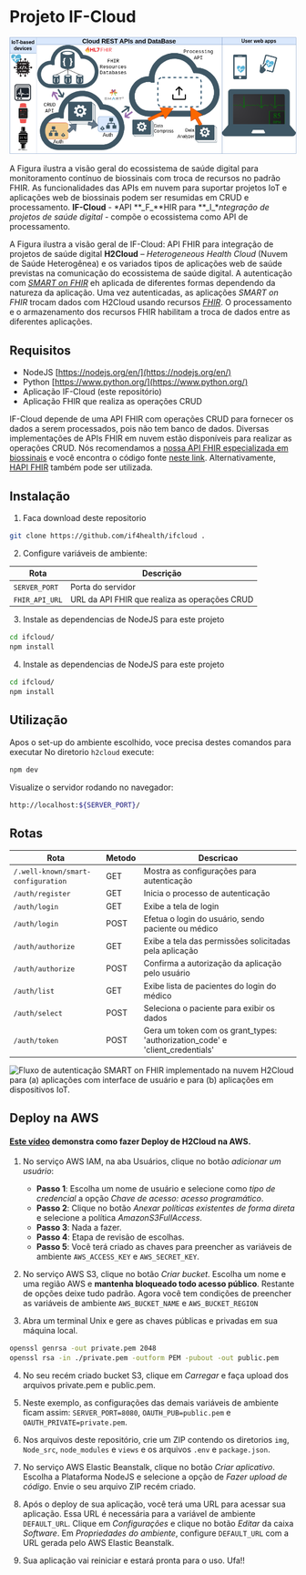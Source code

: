 # Projeto IF-Cloud
  
![H2Cloud – Heterogeneous Health Cloud (Nuvem de Saúde Heterogênea)](./img/ifcloud-paper-CBIS2024.png)

A Figura ilustra a visão  geral do ecossistema de saúde digital para monitoramento contínuo de biossinais com troca de recursos no padrão FHIR. As funcionalidades das APIs em nuvem para suportar projetos IoT e aplicações web de biossinais podem ser resumidas em CRUD e processamento. **IF-Cloud** - *API **\_F\_**HIR para **\_I\_**ntegração de projetos de saúde digital* - compõe o ecossistema como API de processamento.

A Figura ilustra a visão geral de IF-Cloud: API FHIR para integração de projetos de saúde digital **H2Cloud**  – *Heterogeneous Health Cloud* (Nuvem de Saúde Heterogênea) e os variados tipos de aplicações web de saúde previstas na comunicação do ecossistema  de saúde digital. 
A autenticação com [*SMART on FHIR*](https://hl7.org/fhir/smart-app-launch/) eh aplicada de diferentes formas dependendo da natureza da aplicação. Uma vez autenticadas, as aplicações *SMART on FHIR* trocam dados com H2Cloud usando recursos [*FHIR*](https://hl7.org/fhir/). O processamento e o armazenamento dos recursos FHIR habilitam a troca de dados entre as diferentes aplicações.

## Requisitos
- NodeJS [https://nodejs.org/en/](https://nodejs.org/en/)
- Python [https://www.python.org/](https://www.python.org/)
- Aplicação IF-Cloud (este repositório)
- Aplicação FHIR que realiza as operações CRUD

IF-Cloud depende de uma API FHIR com operações CRUD para fornecer os dados a serem processados, pois não tem banco de dados. Diversas implementações de APIs FHIR em nuvem estão disponíveis para realizar as operações CRUD.
Nós recomendamos a [nossa API FHIR especializada em biossinais](https://biosignalinfhir.if4health.com.br/api-docs/) e você encontra o código fonte [neste link](https://github.com/if4health/FASS-ECG). Alternativamente, [HAPI FHIR](https://hapi.fhir.org/baseR4/swagger-ui/) também pode ser utilizada.


## Instalação
1. Faca download deste repositorio
```sh
git clone https://github.com/if4health/ifcloud .
```
2. Configure variáveis de ambiente:

| Rota | Descrição |
|------|-----------|
| `SERVER_PORT` | Porta do servidor |
| `FHIR_API_URL` | URL da API FHIR que realiza as operações CRUD |


3. Instale as dependencias de NodeJS para este projeto 
```sh
cd ifcloud/
npm install
```

4. Instale as dependencias de NodeJS para este projeto 
```sh
cd ifcloud/
npm install
```


## Utilização
Apos o set-up do ambiente escolhido, voce precisa destes comandos para executar
No diretorio `h2cloud` execute:
```sh
npm dev
```
Visualize o servidor rodando no navegador:
```sh
http://localhost:${SERVER_PORT}/
```


## Rotas
| Rota               | Metodo | Descricao                                                                                                  |
|--------------------|--------|------------------------------------------------------------------------------------------------------------|
| `/.well-known/smart-configuration` | GET | Mostra as configurações para autenticação |
| `/auth/register` | GET | Inicia o processo de autenticação |
| `/auth/login` | GET | Exibe a tela de login |
| `/auth/login` | POST | Efetua o login do usuário, sendo paciente ou médico |
| `/auth/authorize` | GET | Exibe a tela das permissões solicitadas pela aplicação |
| `/auth/authorize` | POST | Confirma a autorização da aplicação pelo usuário |
| `/auth/list` | GET | Exibe lista de pacientes do login do médico |
| `/auth/select` | POST | Seleciona o paciente para exibir os dados |
| `/auth/token` | POST | Gera um token com os grant_types: 'authorization_code' e 'client_credentials' |


![Fluxo de autenticação SMART on FHIR implementado na nuvem H2Cloud para (a) aplicações com interface de usuário e para (b) aplicações em dispositivos IoT.](./img/H2Cloud-flows.png)


## Deploy na AWS
#### [Este vídeo](https://www.youtube.com/watch?v=Mb1zueb-s5k) demonstra como fazer Deploy de H2Cloud na AWS.

1. No serviço AWS IAM, na aba Usuários, clique no botão *adicionar um usuário*:
	- **Passo 1**: Escolha um nome de usuário e selecione como *tipo de credencial* a opção *Chave de acesso: acesso programático*.
	- **Passo 2**: Clique no botão *Anexar políticas existentes de forma direta* e selecione a política *AmazonS3FullAccess*.
	- **Passo 3**: Nada a fazer.
	- **Passo 4**: Etapa de revisão de escolhas.
	- **Passo 5**: Você terá criado as chaves para preencher as variáveis de ambiente  `AWS_ACCESS_KEY` e `AWS_SECRET_KEY`.

2. No serviço AWS S3, clique no botão *Criar bucket*. Escolha um nome e uma região AWS e **mantenha bloqueado todo acesso público**. Restante de opções deixe tudo padrão. Agora você tem condições de preencher as variáveis de ambiente `AWS_BUCKET_NAME` e `AWS_BUCKET_REGION`

3. Abra um terminal Unix e gere as chaves públicas e privadas em sua máquina local.
```sh
openssl genrsa -out private.pem 2048
openssl rsa -in ./private.pem -outform PEM -pubout -out public.pem
```

4. No seu recém criado bucket S3, clique em *Carregar* e faça upload dos arquivos private.pem e public.pem. 

5. Neste exemplo, as configurações das demais variáveis de ambiente ficam assim: `SERVER_PORT=8080`, `OAUTH_PUB=public.pem` e `OAUTH_PRIVATE=private.pem`. 

6. Nos arquivos deste repositório, crie um ZIP contendo os diretorios `img`, `Node_src`, `node_modules` e `views` e os arquivos `.env` e `package.json`.

7. No serviço AWS Elastic Beanstalk, clique no botão *Criar aplicativo*. Escolha a Plataforma NodeJS e selecione a opção de *Fazer upload de código*. Envie o seu arquivo ZIP recém criado.

8. Após o deploy de sua aplicação, você terá uma URL para acessar sua aplicação. Essa URL é necessária para a variável de ambiente `DEFAULT_URL`. Clique em *Configurações* e clique no botão *Editar* da caixa *Software*. Em *Propriedades do ambiente*, configure `DEFAULT_URL` com a URL gerada pelo AWS Elastic Beanstalk.

9. Sua aplicação vai reiniciar e estará pronta para o uso. Ufa!!

